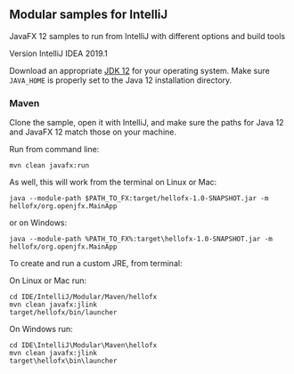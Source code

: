 ## Modular samples for IntelliJ

JavaFX 12 samples to run from IntelliJ with different options and build tools

Version IntelliJ IDEA 2019.1

Download an appropriate [JDK 12](https://jdk.java.net/12/) for your operating system. Make sure `JAVA_HOME` 
is properly set to the Java 12 installation directory. 

### Maven

Clone the sample, open it with IntelliJ, and make sure the paths for Java 12 and 
JavaFX 12 match those on your machine.

Run from command line:

    mvn clean javafx:run

As well, this will work from the terminal on Linux or Mac:

    java --module-path $PATH_TO_FX:target/hellofx-1.0-SNAPSHOT.jar -m hellofx/org.openjfx.MainApp

or on Windows:
    
    java --module-path %PATH_TO_FX%:target\hellofx-1.0-SNAPSHOT.jar -m hellofx/org.openjfx.MainApp

To create and run a custom JRE, from terminal:

On Linux or Mac run:

    cd IDE/IntelliJ/Modular/Maven/hellofx
    mvn clean javafx:jlink
    target/hellofx/bin/launcher

On Windows run:

    cd IDE\IntelliJ\Modular\Maven\hellofx
    mvn clean javafx:jlink
    target\hellofx\bin\launcher
